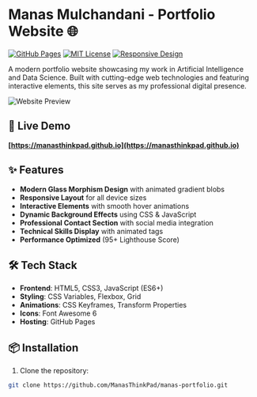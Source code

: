 # Manas Mulchandani - Portfolio Website 🌐

[![GitHub Pages](https://img.shields.io/badge/Deployed%20on-GitHub%20Pages-blue?logo=github)](https://manasthinkpad.github.io)
[![MIT License](https://img.shields.io/badge/License-MIT-green.svg)](https://opensource.org/licenses/MIT)
[![Responsive Design](https://img.shields.io/badge/Responsive-Yes-brightgreen)](https://developer.mozilla.org/en-US/docs/Learn/CSS/CSS_layout/Responsive_Design)

A modern portfolio website showcasing my work in Artificial Intelligence and Data Science. Built with cutting-edge web technologies and featuring interactive elements, this site serves as my professional digital presence.

![Website Preview](https://i.imgur.com/8ZzQh7H.png)

## 🚀 Live Demo
**[https://manasthinkpad.github.io](https://manasthinkpad.github.io)**

## ✨ Features
- **Modern Glass Morphism Design** with animated gradient blobs
- **Responsive Layout** for all device sizes
- **Interactive Elements** with smooth hover animations
- **Dynamic Background Effects** using CSS & JavaScript
- **Professional Contact Section** with social media integration
- **Technical Skills Display** with animated tags
- **Performance Optimized** (95+ Lighthouse Score)

## 🛠 Tech Stack
- **Frontend**: HTML5, CSS3, JavaScript (ES6+)
- **Styling**: CSS Variables, Flexbox, Grid
- **Animations**: CSS Keyframes, Transform Properties
- **Icons**: Font Awesome 6
- **Hosting**: GitHub Pages

## 📦 Installation
1. Clone the repository:
```bash
git clone https://github.com/ManasThinkPad/manas-portfolio.git
